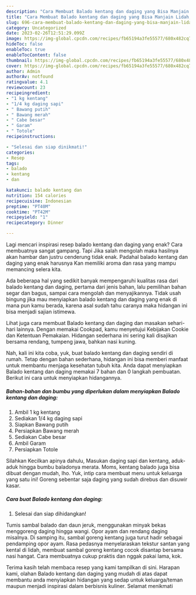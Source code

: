 ```yaml
---
description: "Cara Membuat Balado kentang dan daging yang Bisa Manjain Lidah, Buat Buka Puasa}"
title: "Cara Membuat Balado kentang dan daging yang Bisa Manjain Lidah, Buat Buka Puasa}"
slug: 696-cara-membuat-balado-kentang-dan-daging-yang-bisa-manjain-lidah-buat-buka-puasa
category: Uncategorized
date: 2023-02-26T12:51:29.099Z
image: https://img-global.cpcdn.com/recipes/fb65194a3fe55577/680x482cq70/balado-kentang-dan-daging-foto-resep-utama.jpg
hideToc: false
enableToc: true
enableTocContent: false
thumbnail: https://img-global.cpcdn.com/recipes/fb65194a3fe55577/680x482cq70/balado-kentang-dan-daging-foto-resep-utama.jpg
cover: https://img-global.cpcdn.com/recipes/fb65194a3fe55577/680x482cq70/balado-kentang-dan-daging-foto-resep-utama.jpg
author: Admin
authorAv: notfound
ratingvalue: 4.1
reviewcount: 23
recipeingredient:
- "1 kg kentang"
- "1/4 kg daging sapi"
- " Bawang putih"
- " Bawang merah"
- " Cabe besar"
- " Garam"
- " Totole"
recipeinstructions:

- "Selesai dan siap dinikmati!"
categories:
- Resep
tags:
- balado
- kentang
- dan

katakunci: balado kentang dan 
nutrition: 154 calories
recipecuisine: Indonesian
preptime: "PT40M"
cooktime: "PT42M"
recipeyield: "1"
recipecategory: Dinner

---
```



Lagi mencari inspirasi resep balado kentang dan daging yang enak? Cara membuatnya sangat gampang. Tapi Jika salah mengolah maka hasilnya akan hambar dan justru cenderung tidak enak. Padahal balado kentang dan daging yang enak harusnya Kan memiliki aroma dan rasa yang mampu memancing selera kita.


Ada beberapa hal yang sedikit banyak mempengaruhi kualitas rasa dari balado kentang dan daging, pertama dari jenis bahan, lalu pemilihan bahan segar dan bagus, sampai cara mengolah dan menyajikannya. Tidak usah bingung jika mau menyiapkan balado kentang dan daging yang enak di mana pun kamu berada, karena asal sudah tahu caranya maka hidangan ini bisa menjadi sajian istimewa.

Lihat juga cara membuat Balado kentang dan daging dan masakan sehari-hari lainnya. Dengan memakai Cookpad, kamu menyetujui Kebijakan Cookie dan Ketentuan Pemakaian. Hidangan sederhana ini sering kali disajikan bersama rendang, tumpeng jawa, bahkan nasi kuning.


Nah, kali ini kita coba, yuk, buat balado kentang dan daging sendiri di rumah. Tetap dengan bahan sederhana, hidangan ini bisa memberi manfaat untuk membantu menjaga kesehatan tubuh kita. Anda dapat menyiapkan Balado kentang dan daging memakai 7 bahan dan 0 langkah pembuatan. Berikut ini cara untuk menyiapkan hidangannya.

<!--inarticleads1-->

##### Bahan-bahan dan bumbu yang diperlukan dalam menyiapkan Balado kentang dan daging:

1. Ambil 1 kg kentang
1. Sediakan 1/4 kg daging sapi
1. Siapkan  Bawang putih
1. Persiapkan  Bawang merah
1. Sediakan  Cabe besar
1. Ambil  Garam
1. Persiapkan  Totole


Silahkan Kecilkan apinya dahulu, Masukan daging sapi dan kentang, aduk-aduk hingga bumbu baladonya merata. Moms, kentang balado juga bisa dibuat dengan mudah, lho. Yuk, intip cara membuat menu untuk keluarga yang satu ini! Goreng sebentar saja daging yang sudah direbus dan disuwir kasar. 

<!--inarticleads2-->

##### Cara buat Balado kentang dan daging:


1. Selesai dan siap dihidangkan!

Tumis sambal balado dan daun jeruk, menggunakan minyak bekas menggoreng daging hingga wangi. Opor ayam dan rendang daging misalnya. Di samping itu, sambal goreng kentang juga turut hadir sebagai pendamping opor ayam. Rasa pedasnya menyelaraskan tekstur santan yang kental di lidah, membuat sambal goreng kentang cocok disantap bersama nasi hangat. Cara membuatnya cukup praktis dan nggak pakai lama, kok. 

Terima kasih telah membaca resep yang kami tampilkan di sini. Harapan kami, olahan Balado kentang dan daging yang mudah di atas dapat membantu anda menyiapkan hidangan yang sedap untuk keluarga/teman maupun menjadi inspirasi dalam berbisnis kuliner. Selamat menikmati
